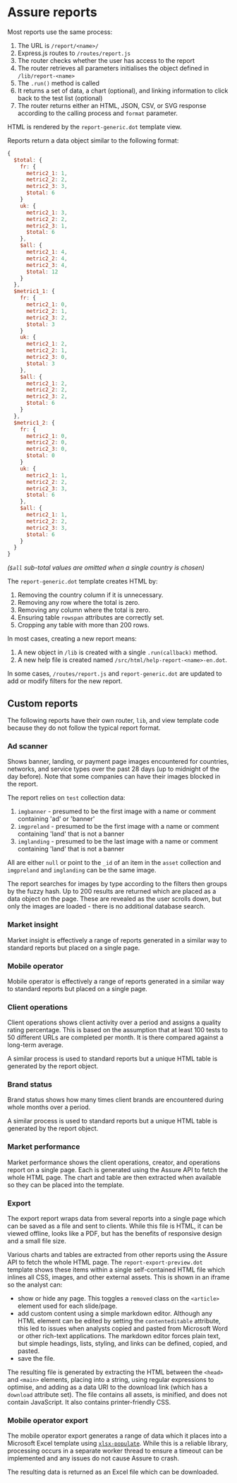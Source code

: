 # Assure reports

Most reports use the same process:

1. The URL is `/report/<name>/`
1. Express.js routes to `/routes/report.js`
1. The router checks whether the user has access to the report
1. The router retrieves all parameters initialises the object defined in `/lib/report-<name>`
1. The `.run()` method is called
1. It returns a set of data, a chart (optional), and linking information to click back to the test list (optional)
1. The router returns either an HTML, JSON, CSV, or SVG response according to the calling process and `format` parameter.

HTML is rendered by the `report-generic.dot` template view.

Reports return a data object similar to the following format:

```js
{
  $total: {
    fr: {
      metric2_1: 1,
      metric2_2: 2,
      metric2_3: 3,
      $total: 6
    }
    uk: {
      metric2_1: 3,
      metric2_2: 2,
      metric2_3: 1,
      $total: 6
    },
    $all: {
      metric2_1: 4,
      metric2_2: 4,
      metric2_3: 4,
      $total: 12
    }
  },
  $metric1_1: {
    fr: {
      metric2_1: 0,
      metric2_2: 1,
      metric2_3: 2,
      $total: 3
    }
    uk: {
      metric2_1: 2,
      metric2_2: 1,
      metric2_3: 0,
      $total: 3
    },
    $all: {
      metric2_1: 2,
      metric2_2: 2,
      metric2_3: 2,
      $total: 6
    }
  },
  $metric1_2: {
    fr: {
      metric2_1: 0,
      metric2_2: 0,
      metric2_3: 0,
      $total: 0
    }
    uk: {
      metric2_1: 1,
      metric2_2: 2,
      metric2_3: 3,
      $total: 6
    },
    $all: {
      metric2_1: 1,
      metric2_2: 2,
      metric2_3: 3,
      $total: 6
    }
  }
}
```

*(`$all` sub-total values are omitted when a single country is chosen)*

The `report-generic.dot` template creates HTML by:

1. Removing the country column if it is unnecessary.
1. Removing any row where the total is zero.
1. Removing any column where the total is zero.
1. Ensuring table `rowspan` attributes are correctly set.
1. Cropping any table with more than 200 rows.

In most cases, creating a new report means:

1. A new object in `/lib` is created with a single `.run(callback)` method.
1. A new help file is created named `/src/html/help-report-<name>-en.dot`.

In some cases, `/routes/report.js` and `report-generic.dot` are updated to add or modify filters for the new report.


## Custom reports

The following reports have their own router, `lib`, and view template code because they do not follow the typical report format.


### Ad scanner

Shows banner, landing, or payment page images encountered for countries, networks, and service types over the past 28 days (up to midnight of the day before). Note that some companies can have their images blocked in the report.

The report relies on `test` collection data:

1. `imgbanner` - presumed to be the first image with a name or comment containing 'ad' or 'banner'
1. `imgpreland` - presumed to be the first image with a name or comment containing 'land' that is not a banner
1. `imglanding` - presumed to be the last image with a name or comment containing 'land' that is not a banner

All are either `null` or point to the `_id` of an item in the `asset` collection and `imgpreland` and `imglanding` can be the same image.

The report searches for images by type according to the filters then groups by the fuzzy hash. Up to 200 results are returned which are placed as a data object on the page. These are revealed as the user scrolls down, but only the images are loaded - there is no additional database search.


### Market insight

Market insight is effectively a range of reports generated in a similar way to standard reports but placed on a single page.


### Mobile operator

Mobile operator is effectively a range of reports generated in a similar way to standard reports but placed on a single page.


### Client operations

Client operations shows client activity over a period and assigns a quality rating percentage. This is based on the assumption that at least 100 tests to 50 different URLs are completed per month. It is there compared against a long-term average.

A similar process is used to standard reports but a unique HTML table is generated by the report object.


### Brand status

Brand status shows how many times client brands are encountered during whole months over a period.

A similar process is used to standard reports but a unique HTML table is generated by the report object.


### Market performance

Market performance shows the client operations, creator, and operations report on a single page. Each is generated using the Assure API to fetch the whole HTML page. The chart and table are then extracted when available so they can be placed into the template.


### Export

The export report wraps data from several reports into a single page which can be saved as a file and sent to clients. While this file is HTML, it can be viewed offline, looks like a PDF, but has the benefits of responsive design and a small file size.

Various charts and tables are extracted from other reports using the Assure API to fetch the whole HTML page. The `report-export-preview.dot` template shows these items within a single self-contained HTML file which inlines all CSS, images, and other external assets. This is shown in an iframe so the analyst can:

* show or hide any page. This toggles a `removed` class on the `<article>` element used for each slide/page.
* add custom content using a simple markdown editor. Although any HTML element can be edited by setting the `contenteditable` attribute, this led to issues when analysts copied and pasted from Microsoft Word or other rich-text applications. The markdown editor forces plain text, but simple headings, lists, styling, and links can be defined, copied, and pasted.
* save the file.

The resulting file is generated by extracting the HTML between the `<head>` and `<main>` elements, placing into a string, using regular expressions to optimise, and adding as a data URI to the download link (which has a `download` attribute set). The file contains all assets, is minified, and does not contain JavaScript. It also contains printer-friendly CSS.


### Mobile operator export

The mobile operator export generates a range of data which it places into a Microsoft Excel template using [`xlsx-populate`](https://www.npmjs.com/package/xlsx-populate). While this is a reliable library, processing occurs in a separate worker thread to ensure a timeout can be implemented and any issues do not cause Assure to crash.

The resulting data is returned as an Excel file which can be downloaded.
